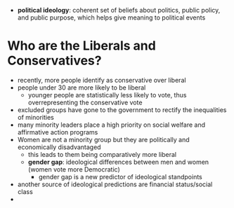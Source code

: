 - **political ideology**: coherent set of beliefs about politics, public policy, and public purpose, which helps give meaning to political events

# Who are the Liberals and Conservatives?
- recently, more people identify as conservative over liberal
- people under 30 are more likely to be liberal
	- younger people are statistically less likely to vote, thus overrepresenting the conservative vote
- excluded groups have gone to the government to rectify the inequalities of minorities
- many minority leaders place a high priority on social welfare and affirmative action programs
- Women are not a minority group but they are politically and economically disadvantaged
	- this leads to them being comparatively more liberal
	- **gender gap**: ideological differences between men and women (women vote more Democratic)
		- gender gap is a new predictor of ideological standpoints
- another source of ideological predictions are financial status/social class
- 